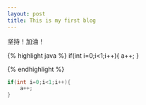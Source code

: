 ```yaml
---
layout: post
title: This is my first blog
---
```

坚持！加油！

{% highlight java %}
if(int i=0;i<1;i++){
    a++;
}

{% endhighlight %}


```java
if(int i=0;i<1;i++){
    a++;
}

```